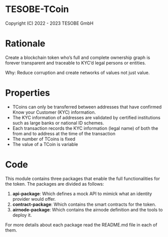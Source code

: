 # TESOBE-TCoin

Copyright (C) 2022 - 2023 TESOBE GmbH


# Rationale
Create a blockchain token who’s full and complete ownership graph is forever transparent and traceable to KYC’d legal persons or entities.

Why: Reduce corruption and create networks of values not just value.

# Properties

* TCoins can only be transferred between addresses that have confirmed Know your Customer (KYC) information.
* The KYC information of addresses are validated by certified institutions such as large banks or national ID schemes.
* Each transaction records the KYC information (legal name) of both the from and to address at the time of the transaction
* The number of TCoins is fixed
* The value of a TCoin is variable

# Code

This module contains three packages that enable the full functionalities for the token.
The packages are divided as follows:

1. **api-package**: Which defines a mock API to mimick what an identity provider would offer.
2. **contract-package**: Which contains the smart contracts for the token.
3. **airnode-package**: Which contains the airnode definition and the tools to deploy it.

For more details about each package read the README.md file in each of them.

